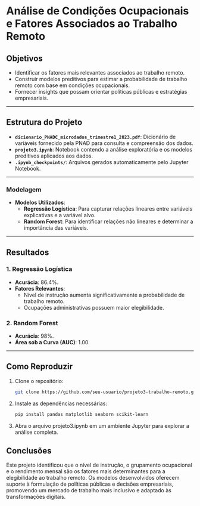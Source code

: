 # Análise de Condições Ocupacionais e Fatores Associados ao Trabalho Remoto

## **Objetivos**
- Identificar os fatores mais relevantes associados ao trabalho remoto.
- Construir modelos preditivos para estimar a probabilidade de trabalho remoto com base em condições ocupacionais.
- Fornecer insights que possam orientar políticas públicas e estratégias empresariais.

---

## **Estrutura do Projeto**
- **`dicionario_PNADC_microdados_trimestre1_2023.pdf`**: Dicionário de variáveis fornecido pela PNAD para consulta e compreensão dos dados.
- **`projeto3.ipynb`**: Notebook contendo a análise exploratória e os modelos preditivos aplicados aos dados.
- **`.ipynb_checkpoints/`**: Arquivos gerados automaticamente pelo Jupyter Notebook.

---

### **Modelagem**
- **Modelos Utilizados**:
  - **Regressão Logística**: Para capturar relações lineares entre variáveis explicativas e a variável alvo.
  - **Random Forest**: Para identificar relações não lineares e determinar a importância das variáveis.

---

## **Resultados**

### **1. Regressão Logística**
- **Acurácia**: 86.4%.
- **Fatores Relevantes**:
  - Nível de instrução aumenta significativamente a probabilidade de trabalho remoto.
  - Ocupações administrativas possuem maior elegibilidade.

### **2. Random Forest**
- **Acurácia**: 98%.
- **Área sob a Curva (AUC)**: 1.00.

---

## **Como Reproduzir**

1. Clone o repositório:
   ```bash
   git clone https://github.com/seu-usuario/projeto3-trabalho-remoto.git

2. Instale as dependências necessárias:
   ```bash
   pip install pandas matplotlib seaborn scikit-learn

3. Abra o arquivo projeto3.ipynb em um ambiente Jupyter para explorar a análise completa.
   

## **Conclusões**
Este projeto identificou que o nível de instrução, o grupamento ocupacional e o rendimento mensal são os fatores mais determinantes para a elegibilidade ao trabalho remoto. Os modelos desenvolvidos oferecem suporte à formulação de políticas públicas e decisões empresariais, promovendo um mercado de trabalho mais inclusivo e adaptado às transformações digitais.
